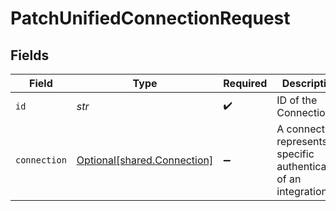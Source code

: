 # PatchUnifiedConnectionRequest


## Fields

| Field                                                                | Type                                                                 | Required                                                             | Description                                                          |
| -------------------------------------------------------------------- | -------------------------------------------------------------------- | -------------------------------------------------------------------- | -------------------------------------------------------------------- |
| `id`                                                                 | *str*                                                                | :heavy_check_mark:                                                   | ID of the Connection                                                 |
| `connection`                                                         | [Optional[shared.Connection]](../../models/shared/connection.md)     | :heavy_minus_sign:                                                   | A connection represents a specific authentication of an integration. |